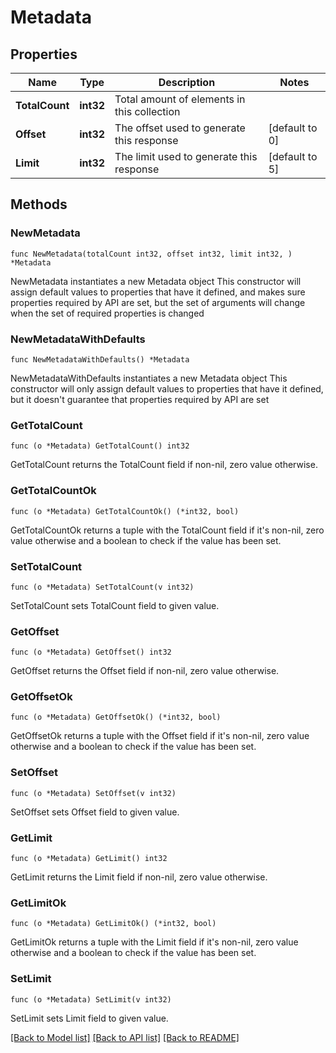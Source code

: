 # Metadata

## Properties

Name | Type | Description | Notes
------------ | ------------- | ------------- | -------------
**TotalCount** | **int32** | Total amount of elements in this collection | 
**Offset** | **int32** | The offset used to generate this response | [default to 0]
**Limit** | **int32** | The limit used to generate this response | [default to 5]

## Methods

### NewMetadata

`func NewMetadata(totalCount int32, offset int32, limit int32, ) *Metadata`

NewMetadata instantiates a new Metadata object
This constructor will assign default values to properties that have it defined,
and makes sure properties required by API are set, but the set of arguments
will change when the set of required properties is changed

### NewMetadataWithDefaults

`func NewMetadataWithDefaults() *Metadata`

NewMetadataWithDefaults instantiates a new Metadata object
This constructor will only assign default values to properties that have it defined,
but it doesn't guarantee that properties required by API are set

### GetTotalCount

`func (o *Metadata) GetTotalCount() int32`

GetTotalCount returns the TotalCount field if non-nil, zero value otherwise.

### GetTotalCountOk

`func (o *Metadata) GetTotalCountOk() (*int32, bool)`

GetTotalCountOk returns a tuple with the TotalCount field if it's non-nil, zero value otherwise
and a boolean to check if the value has been set.

### SetTotalCount

`func (o *Metadata) SetTotalCount(v int32)`

SetTotalCount sets TotalCount field to given value.


### GetOffset

`func (o *Metadata) GetOffset() int32`

GetOffset returns the Offset field if non-nil, zero value otherwise.

### GetOffsetOk

`func (o *Metadata) GetOffsetOk() (*int32, bool)`

GetOffsetOk returns a tuple with the Offset field if it's non-nil, zero value otherwise
and a boolean to check if the value has been set.

### SetOffset

`func (o *Metadata) SetOffset(v int32)`

SetOffset sets Offset field to given value.


### GetLimit

`func (o *Metadata) GetLimit() int32`

GetLimit returns the Limit field if non-nil, zero value otherwise.

### GetLimitOk

`func (o *Metadata) GetLimitOk() (*int32, bool)`

GetLimitOk returns a tuple with the Limit field if it's non-nil, zero value otherwise
and a boolean to check if the value has been set.

### SetLimit

`func (o *Metadata) SetLimit(v int32)`

SetLimit sets Limit field to given value.



[[Back to Model list]](../README.md#documentation-for-models) [[Back to API list]](../README.md#documentation-for-api-endpoints) [[Back to README]](../README.md)


